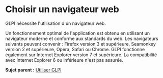 Choisir un navigateur web
=========================

GLPI nécessite l'utilisation d'un navigateur web.

Un fonctionnement optimal de l'application est obtenu en utilisant un
navigateur moderne et conforme aux standards du web. Les navigateurs
suivants peuvent convenir : Firefox version 3 et supérieure, Seamonkey
version 2 et supérieure, Opera, Safari ou Chrome. GLPI fonctionne
également sur Internet Explorer version 7 et supérieure. La
compatibilité avec Internet Explorer 6 ou inférieure n'est pas assurée.

**Sujet parent :** [Utiliser GLPI](../glpi/use.html "Utiliser GLPI")
